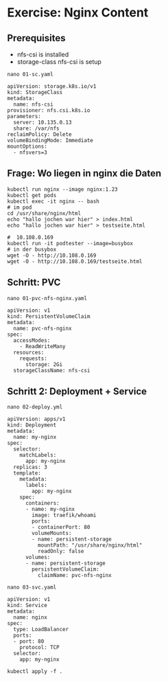 # Exercise: Nginx Content 

## Prerequisites 

  * nfs-csi is installed
  * storage-class nfs-csi is setup

```
nano 01-sc.yaml
```

```
apiVersion: storage.k8s.io/v1
kind: StorageClass
metadata:
  name: nfs-csi
provisioner: nfs.csi.k8s.io
parameters:
  server: 10.135.0.13
  share: /var/nfs
reclaimPolicy: Delete
volumeBindingMode: Immediate
mountOptions:
  - nfsvers=3
```

## Frage: Wo liegen in nginx die Daten 

```
kubectl run nginx --image nginx:1.23 
kubectl get pods 
kubectl exec -it nginx -- bash
# im pod 
cd /usr/share/nginx/html
echo "hallo jochen war hier" > index.html
echo "hallo jochen war hier" > testseite.html

#  10.108.0.169
kubectl run -it podtester --image=busybox
# in der busybox 
wget -O - http://10.108.0.169
wget -O - http://10.108.0.169/testseite.html
```

## Schritt: PVC 

```
nano 01-pvc-nfs-nginx.yaml
```

```
apiVersion: v1
kind: PersistentVolumeClaim
metadata:
  name: pvc-nfs-nginx 
spec:
  accessModes:
    - ReadWriteMany
  resources:
    requests:
      storage: 2Gi
  storageClassName: nfs-csi
```

## Schritt 2: Deployment + Service 

```
nano 02-deploy.yml 
```

```
apiVersion: apps/v1
kind: Deployment
metadata:
  name: my-nginx
spec:
  selector:
    matchLabels:
      app: my-nginx
  replicas: 3
  template:
    metadata:
      labels:
        app: my-nginx
    spec:
      containers:
      - name: my-nginx
        image: traefik/whoami
        ports:
        - containerPort: 80
        volumeMounts:
        - name: persistent-storage
          mountPath: "/usr/share/nginx/html"
          readOnly: false
      volumes:
      - name: persistent-storage
        persistentVolumeClaim:
          claimName: pvc-nfs-nginx
```

```
nano 03-svc.yaml 
```


```
apiVersion: v1
kind: Service
metadata:
  name: nginx
spec:
  type: LoadBalancer
  ports:
  - port: 80
    protocol: TCP
  selector:
    app: my-nginx
```

```
kubectl apply -f .
```


